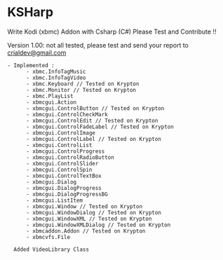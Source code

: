 # KSHarp
Write Kodi (xbmc) Addon with Csharp (C#)
Please Test and Contribute !!

Version 1.00: not all tested, please test and send your report to crialdev@gmail.com

    - Implemented : 
          - xbmc.InfoTagMusic
          - xbmc.InfoTagVideo
          - xbmc.Keyboard // Tested on Krypton
          - xbmc.Monitor // Tested on Krypton
          - xbmc.PlayList
          - xbmcgui.Action
          - xbmcgui.ControlButton // Tested on Krypton
          - xbmcgui.ControlCheckMark
          - xbmcgui.ControlEdit // Tested on Krypton
          - xbmcgui.ControlFadeLabel // Tested on Krypton
          - xbmcgui.ControlImage
          - xbmcgui.ControlLabel // Tested on Krypton
          - xbmcgui.ControlList
          - xbmcgui.ControlProgress
          - xbmcgui.ControlRadioButton
          - xbmcgui.ControlSlider
          - xbmcgui.ControlSpin
          - xbmcgui.ControlTextBox
          - xbmcgui.Dialog
          - xbmcgui.DialogProgress
          - xbmcgui.DialogProgressBG
          - xbmcgui.ListItem
          - xbmcgui.Window // Tested on Krypton
          - xbmcgui.WindowDialog // Tested on Krypton
          - xbmcgui.WindowXML // Tested on Krypton
          - xbmcgui.WindowXMLDialog // Tested on Krypton
          - xbmcaddon.Addon // Tested on Krypton
          - xbmcvfs.File 
          
      Added VideoLibrary Class


